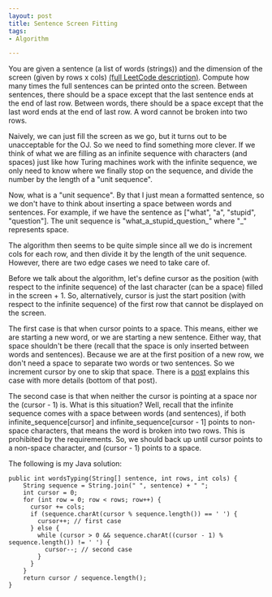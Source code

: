 ```yaml
---
layout: post
title: Sentence Screen Fitting
tags:
- Algorithm

---
```


You are given a sentence (a list of words (strings)) and the dimension of the screen (given by rows x cols) [(full LeetCode description)](https://leetcode.com/problems/sentence-screen-fitting/). Compute how many times the full sentences can be printed onto the screen. Between sentences, there should be a space except that the last sentence ends at the end of last row. Between words, there should be a space except that the last word ends at the end of last row. A word cannot be broken into two rows.

Naively, we can just fill the screen as we go, but it turns out to be unacceptable for the OJ. So we need to find something more clever. If we think of what we are filling as an infinite sequence with characters (and spaces) just like how Turing machines work with the infinite sequence, we only need to know where we finally stop on the sequence, and divide the number by the length of a "unit sequence".

Now, what is a "unit sequence". By that I just mean a formatted sentence, so we don't have to think about inserting a space between words and sentences. For example, if we have the sentence as ["what", "a", "stupid", "question"]. The unit sequence is "what\_a\_stupid\_question\_" where "\_" represents space.

The algorithm then seems to be quite simple since all we do is increment cols for each row, and then divide it by the length of the unit sequence. However, there are two edge cases we need to take care of.

Before we talk about the algorithm, let's define cursor as the position (with respect to the infinite sequence) of the last character (can be a space) filled in the screen + 1. So, alternatively, cursor is just the start position (with respect to the infinite sequence) of the first row that cannot be displayed on the screen.

The first case is that when cursor points to a space. This means, either we are starting a new word, or we are starting a new sentence. Either way, that space shouldn't be there (recall that the space is only inserted between words and sentences). Because we are at the first position of a new row, we don't need a space to separate two words or two sentences. So we increment cursor by one to skip that space. There is a [post](https://discuss.leetcode.com/topic/62455/21ms-18-lines-java-solution) explains this case with more details (bottom of that post).

The second case is that when neither the cursor is pointing at a space nor the (cursor - 1) is. What is this situation? Well, recall that the infinite sequence comes with a space between words (and sentences), if both infinite_sequence[cursor] and infinite_sequence[cursor - 1] points to non-space characters, that means the word is broken into two rows. This is prohibited by the requirements. So, we should back up until cursor points to a non-space character, and (cursor - 1) points to a space.

The following is my Java solution:

```
public int wordsTyping(String[] sentence, int rows, int cols) {
    String sequence = String.join(" ", sentence) + " ";
    int cursor = 0;
    for (int row = 0; row < rows; row++) {
      cursor += cols;
      if (sequence.charAt(cursor % sequence.length()) == ' ') {
        cursor++; // first case
      } else {
        while (cursor > 0 && sequence.charAt((cursor - 1) % sequence.length()) != ' ') {
          cursor--; // second case
        }
      }
    }
    return cursor / sequence.length();
}
```